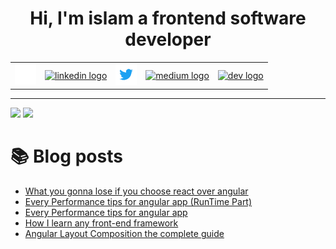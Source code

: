 <h1 align="center">
  Hi, I'm islam a frontend software developer
</h1>

<table align="center">
    <tr>
        <td>
            <a href="https://github.com/IMM9O">
              <img src="https://raw.githubusercontent.com/Delta456/Delta456/master/img/github.png" alt="github logo" width="34">
            </a>
        </td>
        <td>
            <a href="https://www.linkedin.com/in/islam-muhammad/">
              <img src="https://gfx4arab.com/wp-content/uploads/2020/06/linkedin-icon-2.svg" alt="linkedin logo" width="34">
            </a>
        </td>
        <td>
            <a href="https://twitter.com/IMM9OO">
              <img src="https://raw.githubusercontent.com/Delta456/Delta456/master/img/twitter.png" alt="twitter logo" width="34">
            </a>
        </td>
        <td>
            <a href="https://medium.com/@IMM9O">
              <img src="https://img.uxfree.com/wp-content/uploads/2017/03/medium-icon-white-on-black.png" alt="medium logo" width="54">
            </a>
        </td>
        <td>
            <a href="https://dev.to/imm9o">
              <img src="https://cdn4.iconfinder.com/data/icons/logos-and-brands-1/512/84_Dev_logo_logos-512.png" alt="dev logo" width="34">
            </a>
        </td>
    </tr>
<table>

---


<img align="" height="137px" src="https://github-readme-stats.vercel.app/api?username=IMM9O&hide_title=true&hide_border=true&show_icons=true&include_all_commits=true&line_height=21&bg_color=0,84fab0,8fd3f4&theme=graywhite" /><!-- wi*quL3fcV -->
<img align="" height="137px" src="https://github-readme-stats.vercel.app/api/top-langs/?username=IMM9O&hide_title=true&hide_border=true&layout=compact&bg_color=0,84fab0,8fd3f4&theme=graywhite" />


# 📚 Blog posts

<!-- BLOG-POST-LIST:START -->

- [What you gonna lose if you choose react over angular](https://dev.to/imm9o/what-you-gona-lose-if-you-chose-react-over-angular-25ln)
- [Every Performance tips for angular app (RunTime Part)](https://dev.to/imm9o/every-performance-tips-for-angular-app-runtime-part-hhg)
- [Every Performance tips for angular app](https://dev.to/imm9o/every-performance-tips-for-angular-app-25c4)
- [How I learn any front-end framework](https://dev.to/imm9o/how-i-learn-any-front-end-framework-29a2)
- [Angular Layout Composition the complete guide ](https://dev.to/imm9o/angular-content-projection-the-complete-guide--3dcb)
<!-- BLOG-POST-LIST:END -->
